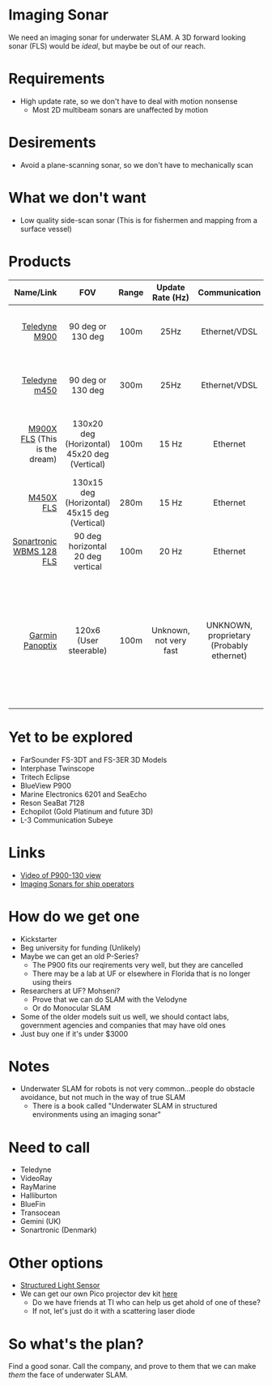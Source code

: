 Imaging Sonar
=============


We need an imaging sonar for underwater SLAM. A 3D forward looking sonar (FLS) would be *ideal*, but maybe be out of our reach.

# Requirements
- High update rate, so we don't have to deal with motion nonsense
    - Most 2D multibeam sonars are unaffected by motion

# Desirements
- Avoid a plane-scanning sonar, so we don't have to mechanically scan

# What we don't want
- Low quality side-scan sonar (This is for fishermen and mapping from a surface vessel)

# Products

| Name/Link  | FOV |  Range | Update Rate (Hz)  |  Communication        |  Size  | Weight  | Price  | Notes |
|-----------:|:---:|:------:|:-----------------:|:---------------------:|:------:|:-------:|:------:|:------:|
| [Teledyne M900](http://www.blueview.com/products/2d-imaging-sonar/m900-series/) | 90 deg or 130 deg | 100m  | 25Hz | Ethernet/VDSL | 19.20 x 10.16 cm x 10 cm (LxWxH) | 0.86 lbs | UNKNOWN! | |
| [Teledyne m450](http://www.blueview.com/products/2d-imaging-sonar/m450-series/) | 90 deg or 130 deg | 300m | 25Hz | Ethernet/VDSL | 22.86 x 19.56 x 10.16 cm (LxWxH) | 0.86 lbs | UNKNOWN! | |
| [M900X FLS](http://www.blueview.com/products/2d-imaging-sonar/m900xm450x-forward-looking-multibeam-imaging-sonar-solutions/) (This is the dream) | 130x20 deg (Horizontal) 45x20 deg (Vertical) | 100m | 15 Hz | Ethernet | Unlisted  | Unlisted | UNKNOWN!| This guy is exactly what we're after (The P900's would also suffice) |
| [M450X FLS](http://www.blueview.com/products/2d-imaging-sonar/m900xm450x-forward-looking-multibeam-imaging-sonar-solutions/) | 130x15 deg (Horizontal) 45x15 deg (Vertical) | 280m | 15 Hz | Ethernet | Unlisted  | Unlisted | UNKNOWN!| |
| [Sonartronic WBMS 128 FLS](http://www.sonartronic.com/pdf/WBMS-128-FLS.pdf) | 90 deg horizontal 20 deg vertical | 100m | 20 Hz | Ethernet | 6.7 x 23.1 x 15.4 cm  (HxWxD) | 1.2 kg | UNKNOWN! | |
| [Garmin Panoptix](https://buy.garmin.com/en-US/US/on-the-water/transducers/panoptix-ps30-down-transducer/prod149188.html) | 120x6 (User steerable) | 100m | Unknown, not very fast | UNKNOWN, proprietary (Probably ethernet) | Small | 1.8 lbs | $1,500 | Cheapest available sonar that will do the job. It's slow, and we'll have to reverse engineer the communication format (There is no guarantee that we will be able to do this at all) |


# Yet to be explored
* FarSounder FS-3DT and FS-3ER 3D Models
* Interphase Twinscope
* Tritech Eclipse
* BlueView P900
* Marine Electronics 6201 and SeaEcho
* Reson SeaBat 7128
* Echopilot (Gold Platinum and future 3D)
* L-3 Communication Subeye

# Links
* [Video of P900-130 view](https://www.youtube.com/watch?time_continue=8&v=pSNoFgEtook)
* [Imaging Sonars for ship operators](http://www.farsounder.com/files/NavigationSonarForTheShipOperator_ForwardLookingSonarsAndMultibeamEchosoundersExplained.pdf)


# How do we get one

* Kickstarter
* Beg university for funding (Unlikely)
* Maybe we can get an old P-Series?
    * The P900 fits our reqirements very well, but they are cancelled
    * There may be a lab at UF or elsewhere in Florida that is no longer using theirs
* Researchers at UF? Mohseni?
    * Prove that we can do SLAM with the Velodyne
    * Or do Monocular SLAM
* Some of the older models suit us well, we should contact labs, government agencies and companies that may have old ones
* Just buy one if it's under $3000

# Notes
* Underwater SLAM for robots is not very common...people do obstacle avoidance, but not much in the way of true SLAM
    * There is a book called "Underwater SLAM in structured environments using an imaging sonar"

# Need to call
* Teledyne
* VideoRay
* RayMarine
* Halliburton
* BlueFin
* Transocean
* Gemini (UK)
* Sonartronic (Denmark)

# Other options
- [Structured Light Sensor](http://dspace.mit.edu/bitstream/handle/1721.1/83705/864435344-MIT.pdf)
- We can get our own Pico projector dev kit [here](http://www.ti.com/tool/dlp1picokit)
    - Do we have friends at TI who can help us get ahold of one of these?
    - If not, let's just do it with a scattering laser diode


# So what's the plan?
Find a good sonar. Call the company, and prove to them that we can make *them* the face of underwater SLAM.